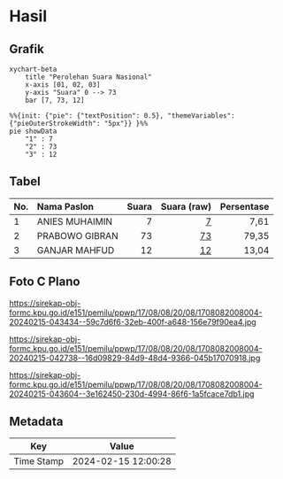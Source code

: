 # Hasil

## Grafik

```mermaid
xychart-beta
    title "Perolehan Suara Nasional"
    x-axis [01, 02, 03]
    y-axis "Suara" 0 --> 73
    bar [7, 73, 12]
```

```mermaid
%%{init: {"pie": {"textPosition": 0.5}, "themeVariables": {"pieOuterStrokeWidth": "5px"}} }%%
pie showData
    "1" : 7
    "2" : 73
    "3" : 12
```

## Tabel

| No. | Nama Paslon    | Suara | Suara (raw) | Persentase |
|:--- |:-------------- | -----:| -----------:| ----------:|
| 1   | ANIES MUHAIMIN | 7     | [7][p-1]    | 7,61       |
| 2   | PRABOWO GIBRAN | 73    | [73][p-2]   | 79,35      |
| 3   | GANJAR MAHFUD  | 12    | [12][p-3]   | 13,04      |


[p-1]: https://github.com/gigit-pemilu/pemilu-2024/blob/main/pilpres/hitung-suara/sub/17-bengkulu/sub/08-kepahiang/sub/08-muara-kemumu/sub/2008-warung-pojok/sub/004-tps/sub/paslon-1.txt
[p-2]: https://github.com/gigit-pemilu/pemilu-2024/blob/main/pilpres/hitung-suara/sub/17-bengkulu/sub/08-kepahiang/sub/08-muara-kemumu/sub/2008-warung-pojok/sub/004-tps/sub/paslon-2.txt
[p-3]: https://github.com/gigit-pemilu/pemilu-2024/blob/main/pilpres/hitung-suara/sub/17-bengkulu/sub/08-kepahiang/sub/08-muara-kemumu/sub/2008-warung-pojok/sub/004-tps/sub/paslon-3.txt

## Foto C Plano

https://sirekap-obj-formc.kpu.go.id/e151/pemilu/ppwp/17/08/08/20/08/1708082008004-20240215-043434--59c7d6f6-32eb-400f-a648-156e79f90ea4.jpg

https://sirekap-obj-formc.kpu.go.id/e151/pemilu/ppwp/17/08/08/20/08/1708082008004-20240215-042738--16d09829-84d9-48d4-9366-045b17070918.jpg

https://sirekap-obj-formc.kpu.go.id/e151/pemilu/ppwp/17/08/08/20/08/1708082008004-20240215-043604--3e162450-230d-4994-86f6-1a5fcace7db1.jpg


## Metadata

| Key        | Value               |
| ---------- | ------------------- |
| Time Stamp | 2024-02-15 12:00:28 |



